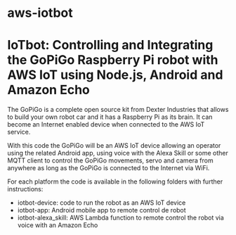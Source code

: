 # aws-iotbot
# IoTbot: Controlling and Integrating the GoPiGo Raspberry Pi robot with AWS IoT using Node.js, Android and Amazon Echo

The GoPiGo is a complete open source kit from Dexter Industries that allows to build your own robot car and it has a Raspberry Pi as its brain. It can become an Internet enabled device when connected to the AWS IoT service.

With this code the GoPiGo will be an AWS IoT device allowing an operator using the related Android app, using voice with the Alexa Skill or some other MQTT client to control the GoPiGo movements, servo and camera from anywhere as long as the GoPiGo is connected to the Internet via WiFi.

For each platform the code is available in the following folders with further instructions:

* iotbot-device: code to run the robot as an AWS IoT device
* iotbot-app: Android mobile app to remote control de robot
* iotbot-alexa_skill: AWS Lambda function to remote control the robot via voice with an Amazon Echo
